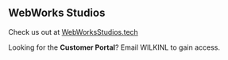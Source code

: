 ## WebWorks Studios
Check us out at <a href="https://webworksstudios.tech">WebWorksStudios.tech</a>

Looking for the <b>Customer Portal</b>? Email WILKINL to gain access.
